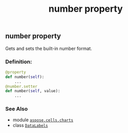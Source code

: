﻿---
title: number property
second_title: Aspose.Cells for Python via .NET API References
description: 
type: docs
weight: 270
url: /aspose.cells.charts/datalabels/number/
is_root: false
---

## number property


Gets and sets the built-in number format.
### Definition:
```python
@property
def number(self):
    ...
@number.setter
def number(self, value):
    ...
```

### See Also
* module [`aspose.cells.charts`](../../)
* class [`DataLabels`](/cells/python-net/aspose.cells.charts/datalabels)
